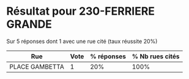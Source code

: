 # Résultat pour 230-FERRIERE GRANDE

Sur 5 réponses dont 1 avec une rue cité (taux réussite 20%)

| Rue | Vote | % réponses | % Nb rues cités|
|-----|------|------------|----------------|
| PLACE GAMBETTA | 1 | 20% | 100%|
